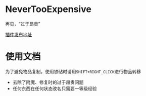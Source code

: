 # NeverTooExpensive

再见，“过于昂贵”

[插件发布地址](https://www.spigotmc.org/resources/nevertooexpensive.102977/)

# 使用文档

为了避免物品复制，使用铁砧时请用`SHIFT+RIGHT_CLICK`进行物品转移

-   去除了附魔、修复时的过于昂贵问题
-   任何东西在任何状态改名只需要一等级经验
